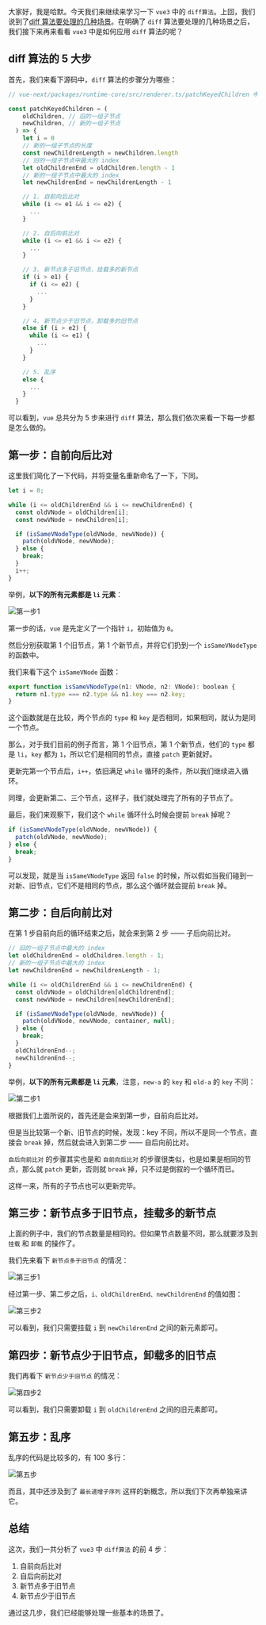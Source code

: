 大家好，我是哈默。今天我们来继续来学习一下 `vue3` 中的 `diff算法`。上回，我们说到了[diff 算法要处理的几种场景](./2_diff算法要处理的几种场景.md)。在明确了 `diff` 算法要处理的几种场景之后，我们接下来再来看看 `vue3` 中是如何应用 `diff` 算法的呢？

## diff 算法的 5 大步

首先，我们来看下源码中，`diff` 算法的步骤分为哪些：

```js
// vue-next/packages/runtime-core/src/renderer.ts/patchKeyedChildren 中

const patchKeyedChildren = (
    oldChildren, // 旧的一组子节点
    newChildren, // 新的一组子节点
  ) => {
    let i = 0
    // 新的一组子节点的长度
    const newChildrenLength = newChildren.length
    // 旧的一组子节点中最大的 index
    let oldChildrenEnd = oldChildren.length - 1
    // 新的一组子节点中最大的 index
    let newChildrenEnd = newChildrenLength - 1

    // 1. 自前向后比对
    while (i <= e1 && i <= e2) {
      ...
    }

    // 2. 自后向前比对
    while (i <= e1 && i <= e2) {
      ...
    }

    // 3. 新节点多于旧节点，挂载多的新节点
    if (i > e1) {
      if (i <= e2) {
        ...
      }
    }

    // 4. 新节点少于旧节点，卸载多的旧节点
    else if (i > e2) {
      while (i <= e1) {
        ...
      }
    }

    // 5. 乱序
    else {
      ...
    }
  }
```

可以看到，`vue` 总共分为 5 步来进行 `diff` 算法，那么我们依次来看一下每一步都是怎么做的。

## 第一步：自前向后比对

这里我们简化了一下代码，并将变量名重新命名了一下，下同。

```js
let i = 0;

while (i <= oldChildrenEnd && i <= newChildrenEnd) {
  const oldVNode = oldChildren[i];
  const newVNode = newChildren[i];

  if (isSameVNodeType(oldVNode, newVNode)) {
    patch(oldVNode, newVNode);
  } else {
    break;
  }
  i++;
}
```

举例，**以下的所有元素都是 `li` 元素**：

![第一步1](./第一步1.png)

第一步的话，`vue` 是先定义了一个指针 `i`，初始值为 `0`。

然后分别获取第 1 个旧节点，第 1 个新节点，并将它们扔到一个 `isSameVNodeType` 的函数中。

我们来看下这个 `isSameVNode` 函数：

```js
export function isSameVNodeType(n1: VNode, n2: VNode): boolean {
  return n1.type === n2.type && n1.key === n2.key;
}
```

这个函数就是在比较，两个节点的 `type` 和 `key` 是否相同，如果相同，就认为是同一个节点。

那么，对于我们目前的例子而言，第 1 个旧节点，第 1 个新节点，他们的 `type` 都是 `li`，`key` 都为 `1`，所以它们是相同的节点，直接 `patch` 更新就好。

更新完第一个节点后，`i++`，依旧满足 `while` 循环的条件，所以我们继续进入循环。

同理，会更新第二、三个节点，这样子，我们就处理完了所有的子节点了。

最后，我们来观察下，我们这个 `while` 循环什么时候会提前 `break` 掉呢？

```js
if (isSameVNodeType(oldVNode, newVNode)) {
  patch(oldVNode, newVNode);
} else {
  break;
}
```

可以发现，就是当 `isSameVNodeType` 返回 `false` 的时候，所以假如当我们碰到一对新、旧节点，它们不是相同的节点，那么这个循环就会提前 `break` 掉。

## 第二步：自后向前比对

在第 1 步自前向后的循环结束之后，就会来到第 2 步 —— 子后向前比对。

```js
// 旧的一组子节点中最大的 index
let oldChildrenEnd = oldChildren.length - 1;
// 新的一组子节点中最大的 index
let newChildrenEnd = newChildrenLength - 1;

while (i <= oldChildrenEnd && i <= newChildrenEnd) {
  const oldVNode = oldChildren[oldChildrenEnd];
  const newVNode = newChildren[newChildrenEnd];

  if (isSameVNodeType(oldVNode, newVNode)) {
    patch(oldVNode, newVNode, container, null);
  } else {
    break;
  }
  oldChildrenEnd--;
  newChildrenEnd--;
}
```

举例，**以下的所有元素都是 `li` 元素**，注意，`new-a` 的 `key` 和 `old-a` 的 `key` 不同：

![第二步1](./第二步1.png)

根据我们上面所说的，首先还是会来到第一步，自前向后比对。

但是当比较第一个新、旧节点的时候，发现：key 不同，所以不是同一个节点，直接会 `break` 掉，然后就会进入到第二步 —— 自后向前比对。

`自后向前比对` 的步骤其实也是和 `自前向后比对` 的步骤很类似，也是如果是相同的节点，那么就 `patch` 更新，否则就 `break` 掉，只不过是倒叙的一个循环而已。

这样一来，所有的子节点也可以更新完毕。

## 第三步：新节点多于旧节点，挂载多的新节点

上面的例子中，我们的节点数量是相同的。但如果节点数量不同，那么就要涉及到 `挂载` 和 `卸载` 的操作了。

我们先来看下 `新节点多于旧节点` 的情况：

![第三步1](./第三步1.png)

经过第一步、第二步之后，`i、oldChildrenEnd、newChildrenEnd` 的值如图：

![第三步2](./第三步2.png)

可以看到，我们只需要挂载 `i` 到 `newChildrenEnd` 之间的新元素即可。

## 第四步：新节点少于旧节点，卸载多的旧节点

我们再看下 `新节点少于旧节点` 的情况：

![第四步2](./第四步2.png)

可以看到，我们只需要卸载 `i` 到 `oldChildrenEnd` 之间的旧元素即可。

## 第五步：乱序

乱序的代码是比较多的，有 100 多行：

![第五步](./第五步.png)

而且，其中还涉及到了 `最长递增子序列` 这样的新概念，所以我们下次再单独来讲它。

## 总结

这次，我们一共分析了 `vue3` 中 `diff算法` 的前 4 步：

1. 自前向后比对
2. 自后向前比对
3. 新节点多于旧节点
4. 新节点少于旧节点

通过这几步，我们已经能够处理一些基本的场景了。
